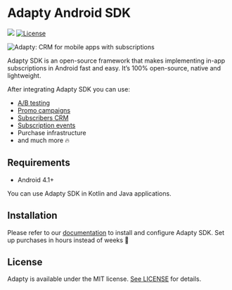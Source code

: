 # Adapty Android SDK

[![](https://jitpack.io/v/adaptyteam/AdaptySDK-Android.svg)](http://bit.ly/3s0Bu3r)
[![License](https://img.shields.io/badge/license-MIT-brightgreen.svg)](https://github.com/adaptyteam/AdaptySDK-Android/blob/master/LICENSE)

![Adapty: CRM for mobile apps with subscriptions](/adapty.png)

Adapty SDK is an open-source framework that makes implementing in-app subscriptions in Android fast and easy. It’s 100% open-source, native and lightweight.

After integrating Adapty SDK you can use:

- [A/B testing](https://docs.adapty.io/docs/ab-test?utm_source=github&utm_medium=content&utm_campaign=AdaptySDK-Android)
- [Promo campaigns](https://doc.adapty.io/docs/promo-campaigns?utm_source=github&utm_medium=content&utm_campaign=AdaptySDK-Android)
- [Subscribers CRM](https://doc.adapty.io/docs/profiles-crm?utm_source=github&utm_medium=content&utm_campaign=AdaptySDK-Android)
- [Subscription events](https://doc.adapty.io/docs/events?utm_source=github&utm_medium=content&utm_campaign=AdaptySDK-Android)
- Purchase infrastructure
- and much more :fire:

## Requirements
- Android 4.1+

You can use Adapty SDK in Kotlin and Java applications.

## Installation
Please refer to our [documentation](https://doc.adapty.io/docs/android-sdk-installation?utm_source=github&utm_medium=content&utm_campaign=AdaptySDK-Android) to install and configure Adapty SDK. Set up purchases in hours instead of weeks :rocket:

## License

Adapty is available under the MIT license. [See LICENSE](https://github.com/adaptyteam/AdaptySDK-Android/blob/master/LICENSE) for details.
